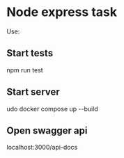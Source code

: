# Node express task

Use:


## Start tests

npm run test
## Start server

udo docker compose up --build
## Open swagger api

localhost:3000/api-docs
